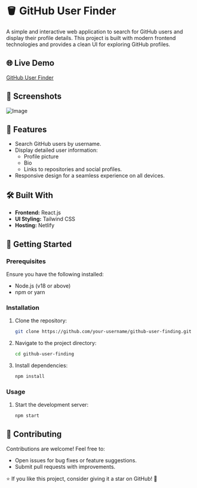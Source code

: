 
# 🪣 GitHub User Finder

A simple and interactive web application to search for GitHub users and display their profile details. This project is built with modern frontend technologies and provides a clean UI for exploring GitHub profiles.


## 🌐 Live Demo

[GitHub User Finder](https://github-user-finding.vercel.app/)

## 📸 Screenshots

![Image](https://github.com/user-attachments/assets/f3b1a20d-5f85-467c-8900-05e3c55842c1)


## 🚀 Features

- Search GitHub users by username.
- Display detailed user information:
  - Profile picture
  - Bio
  - Links to repositories and social profiles.
- Responsive design for a seamless experience on all devices.

## 🛠️ Built With

- **Frontend:** React.js
- **UI Styling:** Tailwind CSS
- **Hosting:** Netlify


## 🧰 Getting Started

### Prerequisites

Ensure you have the following installed:
- Node.js (v18 or above)
- npm or yarn

### Installation

1. Clone the repository:
   ```bash
   git clone https://github.com/your-username/github-user-finding.git
   ```

2. Navigate to the project directory:
   ```bash
   cd github-user-finding
   ```

3. Install dependencies:
   ```bash
   npm install
   ```

### Usage

1. Start the development server:

   ```bash
   npm start
   ```

## 🤝 Contributing

Contributions are welcome! Feel free to:
- Open issues for bug fixes or feature suggestions.
- Submit pull requests with improvements.


⭐ If you like this project, consider giving it a star on GitHub! 🌟
